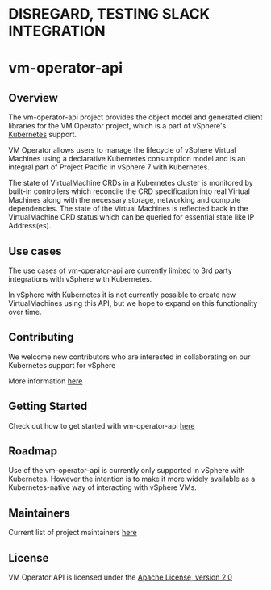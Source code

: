# DISREGARD, TESTING SLACK INTEGRATION

# vm-operator-api

## Overview

The vm-operator-api project provides the object model and generated client libraries
for the VM Operator project, which is a part of vSphere's [Kubernetes](https://kubernetes.io)
support.

VM Operator allows users to manage the lifecycle of vSphere Virtual Machines using
a declarative Kubernetes consumption model and is an integral part of Project Pacific
in vSphere 7 with Kubernetes.

The state of VirtualMachine CRDs in a Kubernetes cluster is monitored by built-in controllers
which reconcile the CRD specification into real Virtual Machines along with the necessary
storage, networking and compute dependencies. The state of the Virtual Machines is reflected
back in the VirtualMachine CRD status which can be queried for essential state like IP Address(es).

## Use cases

The use cases of vm-operator-api are currently limited to 3rd party integrations with vSphere with Kubernetes.

In vSphere with Kubernetes it is not currently possible to create new VirtualMachines using this API, but we
hope to expand on this functionality over time.

## Contributing

We welcome new contributors who are interested in collaborating on our Kubernetes support for vSphere

More information [here](CONTRIBUTING.md)

## Getting Started

Check out how to get started with vm-operator-api [here](GETTING-STARTED.md)

## Roadmap

Use of the vm-operator-api is currently only supported in vSphere with Kubernetes.
However the intention is to make it more widely available as a Kubernetes-native
way of interacting with vSphere VMs.

## Maintainers

Current list of project maintainers [here](MAINTAINERS.md)

## License

VM Operator API is licensed under the [Apache License, version 2.0](LICENSE)
